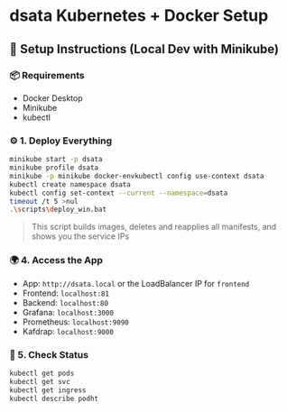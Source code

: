 # dsata Kubernetes + Docker Setup

## 🚀 Setup Instructions (Local Dev with Minikube)

### 📦 Requirements
- Docker Desktop
- Minikube
- kubectl

### ⚙️ 1. Deploy Everything
```bash
minikube start -p dsata
minikube profile dsata 
minikube -p minikube docker-envkubectl config use-context dsata
kubectl create namespace dsata
kubectl config set-context --current --namespace=dsata
timeout /t 5 >nul
.\scripts\deploy_win.bat
```
> This script builds images, deletes and reapplies all manifests, and shows you the service IPs

### 🌍 4. Access the App
- App: `http://dsata.local` or the LoadBalancer IP for `frontend`
- Frontend: `localhost:81`
- Backend: `localhost:80`
- Grafana: `localhost:3000`
- Prometheus: `localhost:9090`
- Kafdrap: `localhost:9000`


### 🧪 5. Check Status
```bash
kubectl get pods
kubectl get svc
kubectl get ingress
kubectl describe podht
```
